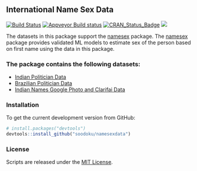 ## International Name Sex Data
[![Build Status](https://travis-ci.org/soodoku/namesexdata.svg?branch=master)](https://travis-ci.org/soodoku/namesexdata)
[![Appveyor Build status](https://ci.appveyor.com/api/projects/status/yh856e6cv7uucaj2?svg=true)](https://ci.appveyor.com/project/soodoku/namesexdata)
[![CRAN_Status_Badge](http://www.r-pkg.org/badges/version/namesexdata)](http://cran.r-project.org/web/packages/namesexdata)
![](http://cranlogs.r-pkg.org/badges/grand-total/namesexdata)

The datasets in this package support the [namesex](https://github.com/soodoku/namesex) package. The [namesex](https://github.com/soodoku/namesex) package provides validated ML models to estimate sex of the person based on first name using the data in this package.  

### The package contains the following datasets:

* [Indian Politician Data](https://github.com/soodoku/indian-politician-bios)  
* [Brazilian Politician Data](http://lukesonnet.github.io/data/)
* [Indian Names Google Photo and Clarifai Data](https://github.com/soodoku/clarifai_gender)

### Installation

To get the current development version from GitHub:

```r
# install.packages("devtools")
devtools::install_github("soodoku/namesexdata")
```

### License

Scripts are released under the [MIT License](https://opensource.org/licenses/MIT).